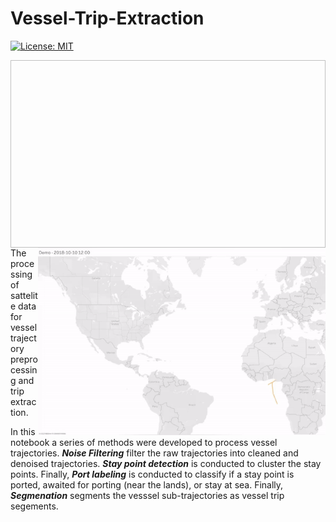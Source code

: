 # Vessel-Trip-Extraction
[![License: MIT](https://img.shields.io/badge/License-MIT-yellow.svg)](https://github.com/WellsWang02/Vessel-Trip-Extraction/blob/main/LICENSE)


<p align="center">
  <img align="left" width="520" height="300 src="https://github.com/WellsWang02/Vessel-Trip-Extraction/blob/main/trip_extraction.png" />
  <img align="right" width="460" height="300" src="https://github.com/WellsWang02/Vessel-Trip-Extraction/blob/main/demo-output.gif" />

</p>

<br/>
  
The processing of sattelite data for vessel trajectory preprocessing and trip extraction.

In this notebook a series of methods were developed to process vessel trajectories. ***Noise Filtering*** filter the raw trajectories into cleaned and denoised trajectories. ***Stay point detection*** is conducted to cluster the stay points. Finally, ***Port labeling*** is conducted to classify if a stay point is ported, awaited for porting (near the lands), or stay at sea. Finally, ***Segmenation*** segments the vesssel sub-trajectories as vessel trip segements.
